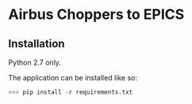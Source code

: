 # Airbus Choppers to EPICS

## Installation
Python 2.7 only.

The application can be installed like so:
```python
>>> pip install -r requirements.txt
```

